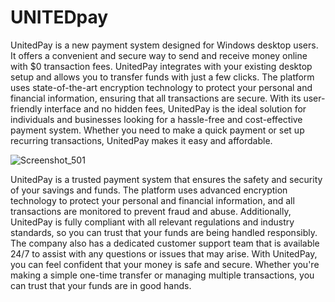 # UNITEDpay
UnitedPay is a new payment system designed for Windows desktop users. It offers a convenient and secure way to send and receive money online with $0 transaction fees. UnitedPay integrates with your existing desktop setup and allows you to transfer funds with just a few clicks. The platform uses state-of-the-art encryption technology to protect your personal and financial information, ensuring that all transactions are secure. With its user-friendly interface and no hidden fees, UnitedPay is the ideal solution for individuals and businesses looking for a hassle-free and cost-effective payment system. Whether you need to make a quick payment or set up recurring transactions, UnitedPay makes it easy and affordable.

![Screenshot_501](https://user-images.githubusercontent.com/50609973/218321428-93af791e-4525-4f66-b98e-e2288e36a42a.png)

UnitedPay is a trusted payment system that ensures the safety and security of your savings and funds. The platform uses advanced encryption technology to protect your personal and financial information, and all transactions are monitored to prevent fraud and abuse. Additionally, UnitedPay is fully compliant with all relevant regulations and industry standards, so you can trust that your funds are being handled responsibly. The company also has a dedicated customer support team that is available 24/7 to assist with any questions or issues that may arise. With UnitedPay, you can feel confident that your money is safe and secure. Whether you're making a simple one-time transfer or managing multiple transactions, you can trust that your funds are in good hands.

